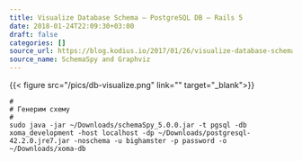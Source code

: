```yaml
---
title: Visualize Database Schema – PostgreSQL DB – Rails 5
date: 2018-01-24T22:09:30+03:00
draft: false
categories: []
source_url: https://blog.kodius.io/2017/01/26/visualize-database-schema-postgresql-db-rails-5/
source_name: SchemaSpy and Graphviz
---
```


{{< figure src="/pics/db-visualize.png" link="" target="_blank">}}

<!--more-->

```
#
# Генерим схему
#
sudo java -jar ~/Downloads/schemaSpy_5.0.0.jar -t pgsql -db xoma_development -host localhost -dp ~/Downloads/postgresql-42.2.0.jre7.jar -noschema -u bighamster -p password -o ~/Downloads/xoma-db
```
